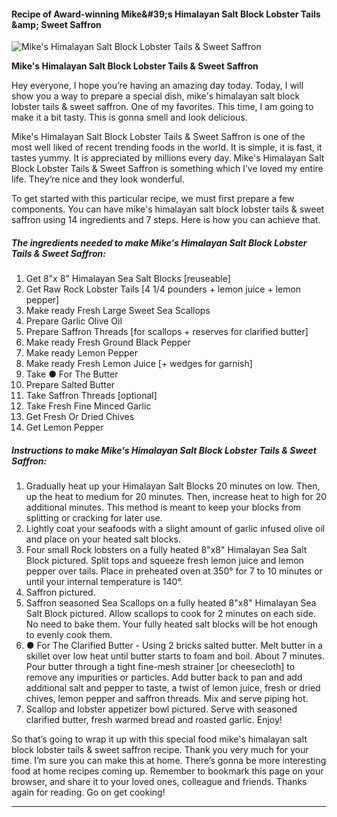            

#### Recipe of Award-winning Mike&amp;#39;s Himalayan Salt Block Lobster Tails &amp;amp; Sweet Saffron

![Mike's Himalayan Salt Block Lobster Tails &amp; Sweet Saffron](https://img-global.cpcdn.com/recipes/7bdcb7c20f2d725d/751x532cq70/mikes-himalayan-salt-block-lobster-tails-sweet-saffron-recipe-main-photo.jpg)

**Mike's Himalayan Salt Block Lobster Tails &amp; Sweet Saffron**

Hey everyone, I hope you’re having an amazing day today. Today, I will show you a way to prepare a special dish, mike's himalayan salt block lobster tails & sweet saffron. One of my favorites. This time, I am going to make it a bit tasty. This is gonna smell and look delicious.

Mike's Himalayan Salt Block Lobster Tails & Sweet Saffron is one of the most well liked of recent trending foods in the world. It is simple, it is fast, it tastes yummy. It is appreciated by millions every day. Mike's Himalayan Salt Block Lobster Tails & Sweet Saffron is something which I’ve loved my entire life. They’re nice and they look wonderful.

To get started with this particular recipe, we must first prepare a few components. You can have mike's himalayan salt block lobster tails & sweet saffron using 14 ingredients and 7 steps. Here is how you can achieve that.

##### The ingredients needed to make Mike's Himalayan Salt Block Lobster Tails & Sweet Saffron:

1.  Get 8"x 8" Himalayan Sea Salt Blocks \[reuseable\]
2.  Get Raw Rock Lobster Tails \[4 1/4 pounders + lemon juice + lemon pepper\]
3.  Make ready Fresh Large Sweet Sea Scallops
4.  Prepare Garlic Olive Oil
5.  Prepare Saffron Threads \[for scallops + reserves for clarified butter\]
6.  Make ready Fresh Ground Black Pepper
7.  Make ready Lemon Pepper
8.  Make ready Fresh Lemon Juice \[+ wedges for garnish\]
9.  Take ● For The Butter
10.  Prepare Salted Butter
11.  Take Saffron Threads \[optional\]
12.  Take Fresh Fine Minced Garlic
13.  Get Fresh Or Dried Chives
14.  Get Lemon Pepper

##### Instructions to make Mike's Himalayan Salt Block Lobster Tails & Sweet Saffron:

1.  Gradually heat up your Himalayan Salt Blocks 20 minutes on low. Then, up the heat to medium for 20 minutes. Then, increase heat to high for 20 additional minutes. This method is meant to keep your blocks from splitting or cracking for later use.
2.  Lightly coat your seafoods with a slight amount of garlic infused olive oil and place on your heated salt blocks.
3.  Four small Rock lobsters on a fully heated 8"x8" Himalayan Sea Salt Block pictured. Split tops and squeeze fresh lemon juice and lemon pepper over tails. Place in preheated oven at 350° for 7 to 10 minutes or until your internal temperature is 140°.
4.  Saffron pictured.
5.  Saffron seasoned Sea Scallops on a fully heated 8"x8" Himalayan Sea Salt Block pictured. Allow scallops to cook for 2 minutes on each side. No need to bake them. Your fully heated salt blocks will be hot enough to evenly cook them.
6.  ● For The Clarified Butter - Using 2 bricks salted butter. Melt butter in a skillet over low heat until butter starts to foam and boil. About 7 minutes. Pour butter through a tight fine-mesh strainer \[or cheesecloth\] to remove any impurities or particles. Add butter back to pan and add additional salt and pepper to taste, a twist of lemon juice, fresh or dried chives, lemon pepper and saffron threads. Mix and serve piping hot.
7.  Scallop and lobster appetizer bowl pictured. Serve with seasoned clarified butter, fresh warmed bread and roasted garlic. Enjoy!

So that’s going to wrap it up with this special food mike's himalayan salt block lobster tails & sweet saffron recipe. Thank you very much for your time. I’m sure you can make this at home. There’s gonna be more interesting food at home recipes coming up. Remember to bookmark this page on your browser, and share it to your loved ones, colleague and friends. Thanks again for reading. Go on get cooking!

* * *